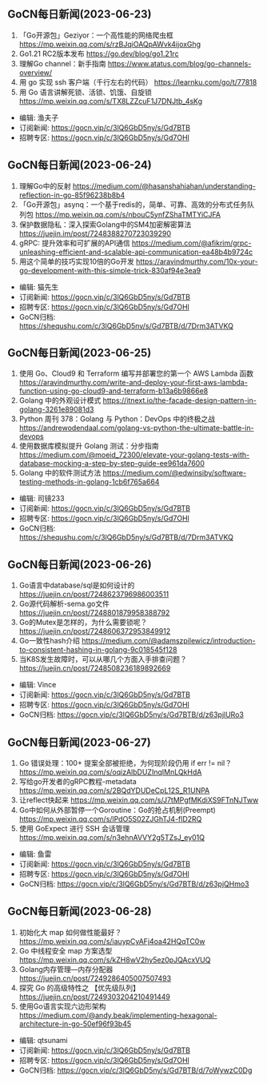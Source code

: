 
## GoCN每日新闻(2023-06-23)

1. 「Go开源包」Geziyor：一个高性能的网络爬虫框 https://mp.weixin.qq.com/s/rzBJqiOAQpAWvk4ijoxGhg
2.  Go1.21 RC2版本发布 https://go.dev/blog/go1.21rc
3. 理解Go channel：新手指南  https://www.atatus.com/blog/go-channels-overview/
4. 用 go 实现 ssh 客户端（千行左右的代码） https://learnku.com/go/t/77818
5. 用 Go 语言讲解死锁、活锁、饥饿、自旋锁 https://mp.weixin.qq.com/s/TX8LZZcuF1J7DNJtb_4sKg

* 编辑: 渔夫子
* 订阅新闻: https://gocn.vip/c/3lQ6GbD5ny/s/Gd7BTB
* 招聘专区: https://gocn.vip/c/3lQ6GbD5ny/s/Gd7OHl

## GoCN每日新闻(2023-06-24)

1. 理解Go中的反射 https://medium.com/@hasanshahjahan/understanding-reflection-in-go-85f96238b8b4
2. 「Go开源包」asynq：一个基于redis的，简单、可靠、高效的分布式任务队列包 https://mp.weixin.qq.com/s/nbouC5ynfZShaTMTYiCJFA
3. 保护数据隐私：深入探索Golang中的SM4加密解密算法 https://juejin.im/post/7248388270723039290
4. gRPC: 提升效率和可扩展的API通信 https://medium.com/@afikrim/grpc-unleashing-efficient-and-scalable-api-communication-ea48b4b9724c
5. 用这个简单的技巧实现10倍的Go开发 https://aravindmurthy.com/10x-your-go-development-with-this-simple-trick-830af94e3ea9

* 编辑: 猫先生
* 订阅新闻: https://gocn.vip/c/3lQ6GbD5ny/s/Gd7BTB
* 招聘专区: https://gocn.vip/c/3lQ6GbD5ny/s/Gd7OHl
* GoCN归档: https://shequshu.com/c/3lQ6GbD5ny/s/Gd7BTB/d/7Drm3ATVKQ

## GoCN每日新闻(2023-06-25)

1. 使用 Go、Cloud9 和 Terraform 编写并部署您的第一个 AWS Lambda 函数 https://aravindmurthy.com/write-and-deploy-your-first-aws-lambda-function-using-go-cloud9-and-terraform-b13a6b9866e8
2. Golang 中的外观设计模式 https://itnext.io/the-facade-design-pattern-in-golang-3261e89081d3
3. Python 周刊 378：Golang 与 Python：DevOps 中的终极之战 https://andrewodendaal.com/golang-vs-python-the-ultimate-battle-in-devops
4. 使用数据库模拟提升 Golang 测试：分步指南 https://medium.com/@moeid_72300/elevate-your-golang-tests-with-database-mocking-a-step-by-step-guide-ee961da7600
5. Golang 中的软件测试方法 https://medium.com/@edwinsiby/software-testing-methods-in-golang-1cb6f765a664

* 编辑: 司镜233
* 订阅新闻: https://gocn.vip/c/3lQ6GbD5ny/s/Gd7BTB
* 招聘专区: https://gocn.vip/c/3lQ6GbD5ny/s/Gd7OHl
* GoCN归档: https://shequshu.com/c/3lQ6GbD5ny/s/Gd7BTB/d/7Drm3ATVKQ

## GoCN每日新闻(2023-06-26)

1. Go语言中database/sql是如何设计的 https://juejin.cn/post/7248623796986003511
2. Go源代码解析-sema.go文件 https://juejin.cn/post/7248801879958388792
3. Go的Mutex是怎样的，为什么需要锁呢？ https://juejin.cn/post/7248606372953849912
4. Go一致性hash介绍 https://medium.com/@adamszpilewicz/introduction-to-consistent-hashing-in-golang-9c018545f128
5. 当K8S发生故障时，可以从哪几个方面入手排查问题？ https://juejin.cn/post/7248508236189892669

* 编辑: Vince
* 订阅新闻: https://gocn.vip/c/3lQ6GbD5ny/s/Gd7BTB
* 招聘专区: https://gocn.vip/c/3lQ6GbD5ny/s/Gd7OHl
* GoCN归档: https://gocn.vip/c/3lQ6GbD5ny/s/Gd7BTB/d/z63pjlURo3


## GoCN每日新闻(2023-06-27)

1. Go 错误处理：100+ 提案全部被拒绝，为何现阶段仍用 if err != nil？ https://mp.weixin.qq.com/s/oqizAlbDUZInqIMnLQkHdA
2. 写给go开发者的gRPC教程-metadata https://mp.weixin.qq.com/s/2BQdYDUDeCpL12S_R1UNPA
3. 让reflect快起来 https://mp.weixin.qq.com/s/J7tMPgfMKdiXS9FTnNJTww
4. Go中如何从外部暂停一个Goroutine：Go的抢占机制(Preempt) https://mp.weixin.qq.com/s/lPdO5S02ZJGhTJ4-flD2RQ
5. 使用 GoExpect 进行 SSH 会话管理 https://mp.weixin.qq.com/s/n3ehnAVVY2g5TZsJ_ey01Q

* 编辑: 鱼雷
* 订阅新闻: https://gocn.vip/c/3lQ6GbD5ny/s/Gd7BTB
* 招聘专区: https://gocn.vip/c/3lQ6GbD5ny/s/Gd7OHl
* GoCN归档: https://gocn.vip/c/3lQ6GbD5ny/s/Gd7BTB/d/z63pjQHmo3

## GoCN每日新闻(2023-06-28)

1. 初始化大 map 如何做性能最好？ https://mp.weixin.qq.com/s/iauypCyAFj4oa42HQqTC0w
2. Go 中线程安全 map 方案选型 https://mp.weixin.qq.com/s/kZH8wV2hy5ez0pJQAcxVUQ
3. Golang内存管理—内存分配器 https://juejin.cn/post/7249286405007507493
4. 探究 Go 的高级特性之 【优先级队列】 https://juejin.cn/post/7249303204210491449
5. 使用Go语言实现六边形架构 https://medium.com/@andy.beak/implementing-hexagonal-architecture-in-go-50ef96f93b45

* 编辑: qtsunami
* 订阅新闻: https://gocn.vip/c/3lQ6GbD5ny/s/Gd7BTB
* 招聘专区: https://gocn.vip/c/3lQ6GbD5ny/s/Gd7OHl
* GoCN归档: https://gocn.vip/c/3lQ6GbD5ny/s/Gd7BTB/d/7oWywzC0Dg
